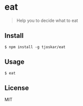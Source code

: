 # eat

> Help you to decide what to eat


## Install

```
$ npm install -g tjoskar/eat
```


## Usage

```
$ eat
```

## License

MIT
